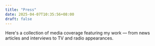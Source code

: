 ```yaml
---
title: "Press"
date: 2025-04-07T10:35:56+08:00
draft: false
---
```


Here's a collection of media coverage featuring my work — from news articles and interviews to TV and radio appearances.
